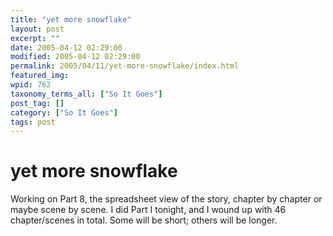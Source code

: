 ```yaml
---
title: "yet more snowflake"
layout: post
excerpt: ""
date: 2005-04-12 02:29:00
modified: 2005-04-12 02:29:00
permalink: 2005/04/11/yet-more-snowflake/index.html
featured_img: 
wpid: 762
taxonomy_terms_all: ["So It Goes"]
post_tag: []
category: ["So It Goes"]
tags: post
---
```


# yet more snowflake

Working on Part 8, the spreadsheet view of the story, chapter by chapter or maybe scene by scene. I did Part I tonight, and I wound up with 46 chapter/scenes in total. Some will be short; others will be longer.